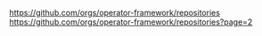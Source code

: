 https://github.com/orgs/operator-framework/repositories
https://github.com/orgs/operator-framework/repositories?page=2
